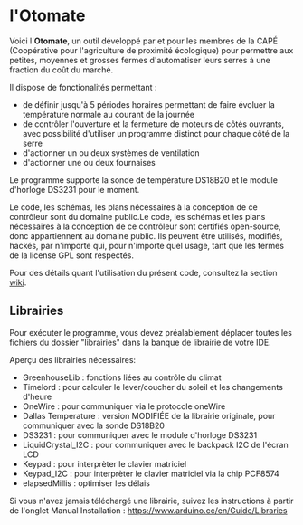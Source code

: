 # l'Otomate
Voici l'**Otomate**, un outil développé par et pour les membres de la CAPÉ (Coopérative pour l'agriculture de proximité écologique) pour permettre aux petites, moyennes et grosses fermes d'automatiser leurs serres à une fraction du coût du marché.

Il dispose de fonctionalités permettant :
- de définir jusqu'à 5 périodes horaires permettant de faire évoluer la température normale au courant de la journée
- de contrôler l'ouverture et la fermeture de moteurs de côtés ouvrants, avec possibilité d'utiliser un programme distinct pour chaque côté de la serre
- d'actionner un ou deux systèmes de ventilation
- d'actionner une ou deux fournaises

Le programme supporte la sonde de température DS18B20 et le module d'horloge DS3231 pour le moment.

Le code, les schémas, les plans nécessaires à la conception de ce contrôleur sont du domaine public.Le code, les schémas et les plans nécessaires à la conception de ce contrôleur sont certifiés open-source, donc appartiennent au domaine public. Ils peuvent être utilisés, modifiés, hackés, par n'importe qui, pour n'importe quel usage, tant que les termes de la license GPL sont respectés.

Pour des détails quant  l'utilisation du présent code, consultez la section [wiki](https://github.com/LoupHC/controleur-CAPE/wiki).
## Librairies
Pour exécuter le programme, vous devez préalablement déplacer toutes les fichiers du dossier "librairies" dans la banque de librairie de votre IDE.

Aperçu des librairies nécessaires: 
- GreenhouseLib : fonctions liées au contrôle du climat
- Timelord : pour calculer le lever/coucher du soleil et les changements d'heure
- OneWire : pour communiquer via le protocole oneWire
- Dallas Temperature : version MODIFIÉE de la librairie originale, pour communiquer avec la sonde DS18B20
- DS3231 : pour communiquer avec le module d'horloge DS3231
- LiquidCrystal_I2C : pour communiquer avec le backpack I2C de l'écran LCD
- Keypad : pour interprèter le clavier matriciel
- Keypad_I2C : pour interprèter le clavier matriciel via la chip PCF8574
- elapsedMillis : optimiser les délais

Si vous n'avez jamais téléchargé une librairie, suivez les instructions à partir de l'onglet Manual Installation :
https://www.arduino.cc/en/Guide/Libraries

